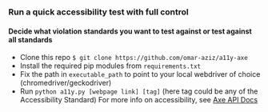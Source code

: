 ### Run a quick accessibility test with full control
#### Decide what violation standards you want to test against or test against all standards
- Clone this repo `$ git clone https://github.com/omar-aziz/a11y-axe`
- Install the required pip modules from `requirements.txt`
- Fix the path in `executable_path` to point to your local webdriver of choice (chromedriver/geckodriver)
- Run `python a11y.py [webpage link] [tag]` (here tag could be any of the Accessibility Standard)
For more info on accessibility, see [Axe API Docs](https://www.deque.com/axe/axe-for-web/documentation/api-documentation/)